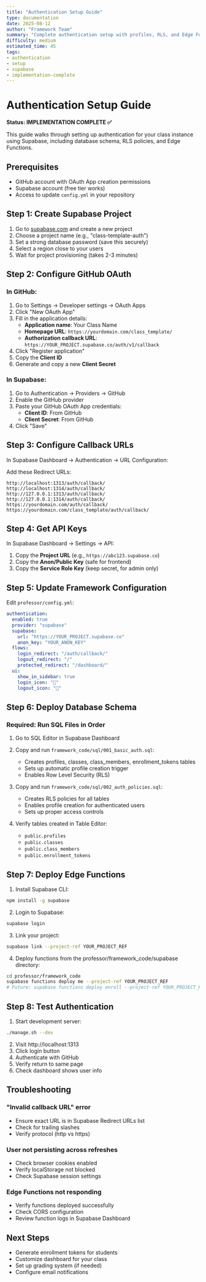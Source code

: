 ```yaml
---
title: "Authentication Setup Guide"
type: documentation
date: 2025-08-12
author: "Framework Team"
summary: "Complete authentication setup with profiles, RLS, and Edge Functions"
difficulty: medium
estimated_time: 45
tags:
- authentication
- setup
- supabase
- implementation-complete
---
```


# Authentication Setup Guide

**Status: IMPLEMENTATION COMPLETE ✅**

This guide walks through setting up authentication for your class instance using Supabase, including database schema, RLS policies, and Edge Functions.

## Prerequisites

- GitHub account with OAuth App creation permissions
- Supabase account (free tier works)
- Access to update `config.yml` in your repository

## Step 1: Create Supabase Project

1. Go to [supabase.com](https://supabase.com) and create a new project
2. Choose a project name (e.g., "class-template-auth")
3. Set a strong database password (save this securely)
4. Select a region close to your users
5. Wait for project provisioning (takes 2-3 minutes)

## Step 2: Configure GitHub OAuth

### In GitHub:

1. Go to Settings → Developer settings → OAuth Apps
2. Click "New OAuth App"
3. Fill in the application details:
   - **Application name**: Your Class Name
   - **Homepage URL**: `https://yourdomain.com/class_template/`
   - **Authorization callback URL**: `https://YOUR_PROJECT.supabase.co/auth/v1/callback`
4. Click "Register application"
5. Copy the **Client ID**
6. Generate and copy a new **Client Secret**

### In Supabase:

1. Go to Authentication → Providers → GitHub
2. Enable the GitHub provider
3. Paste your GitHub OAuth App credentials:
   - **Client ID**: From GitHub
   - **Client Secret**: From GitHub
4. Click "Save"

## Step 3: Configure Callback URLs

In Supabase Dashboard → Authentication → URL Configuration:

Add these Redirect URLs:
```
http://localhost:1313/auth/callback/
http://localhost:1314/auth/callback/
http://127.0.0.1:1313/auth/callback/
http://127.0.0.1:1314/auth/callback/
https://yourdomain.com/auth/callback/
https://yourdomain.com/class_template/auth/callback/
```

## Step 4: Get API Keys

In Supabase Dashboard → Settings → API:

1. Copy the **Project URL** (e.g., `https://abc123.supabase.co`)
2. Copy the **Anon/Public Key** (safe for frontend)
3. Copy the **Service Role Key** (keep secret, for admin only)

## Step 5: Update Framework Configuration

Edit `professor/config.yml`:

```yaml
authentication:
  enabled: true
  provider: "supabase"
  supabase:
    url: "https://YOUR_PROJECT.supabase.co"
    anon_key: "YOUR_ANON_KEY"
  flows:
    login_redirect: "/auth/callback/"
    logout_redirect: "/"
    protected_redirect: "/dashboard/"
  ui:
    show_in_sidebar: true
    login_icon: "🔐"
    logout_icon: "🚪"
```

## Step 6: Deploy Database Schema

### Required: Run SQL Files in Order

1. Go to SQL Editor in Supabase Dashboard
2. Copy and run `framework_code/sql/001_basic_auth.sql`:
   - Creates profiles, classes, class_members, enrollment_tokens tables
   - Sets up automatic profile creation trigger
   - Enables Row Level Security (RLS)
   
3. Copy and run `framework_code/sql/002_auth_policies.sql`:
   - Creates RLS policies for all tables
   - Enables profile creation for authenticated users
   - Sets up proper access controls

4. Verify tables created in Table Editor:
   - `public.profiles`
   - `public.classes` 
   - `public.class_members`
   - `public.enrollment_tokens`

## Step 7: Deploy Edge Functions

1. Install Supabase CLI:
```bash
npm install -g supabase
```

2. Login to Supabase:
```bash
supabase login
```

3. Link your project:
```bash
supabase link --project-ref YOUR_PROJECT_REF
```

4. Deploy functions from the professor/framework_code/supabase directory:
```bash
cd professor/framework_code
supabase functions deploy me --project-ref YOUR_PROJECT_REF
# Future: supabase functions deploy enroll --project-ref YOUR_PROJECT_REF
```

## Step 8: Test Authentication

1. Start development server:
```bash
./manage.sh --dev
```

2. Visit http://localhost:1313
3. Click login button
4. Authenticate with GitHub
5. Verify return to same page
6. Check dashboard shows user info

## Troubleshooting

### "Invalid callback URL" error
- Ensure exact URL is in Supabase Redirect URLs list
- Check for trailing slashes
- Verify protocol (http vs https)

### User not persisting across refreshes
- Check browser cookies enabled
- Verify localStorage not blocked
- Check Supabase session settings

### Edge Functions not responding
- Verify functions deployed successfully
- Check CORS configuration
- Review function logs in Supabase Dashboard

## Next Steps

- Generate enrollment tokens for students
- Customize dashboard for your class
- Set up grading system (if needed)
- Configure email notifications